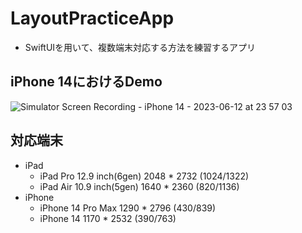 # LayoutPracticeApp
- SwiftUIを用いて、複数端末対応する方法を練習するアプリ


## iPhone 14におけるDemo
![Simulator Screen Recording - iPhone 14 - 2023-06-12 at 23 57 03](https://github.com/garyuu09/LayoutPracticeApp/assets/53298771/74480167-4276-4f7c-8ab4-d584fc4148cf)

## 対応端末
- iPad 
  - iPad Pro 12.9 inch(6gen) 2048 * 2732 (1024/1322)
  - iPad Air 10.9 inch(5gen) 1640 * 2360 (820/1136)
- iPhone
  - iPhone 14 Pro Max 1290 * 2796 (430/839)
  - iPhone 14 1170 * 2532 (390/763)
